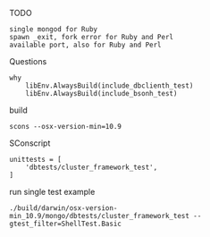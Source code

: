 TODO

    single mongod for Ruby
    spawn _exit, fork error for Ruby and Perl
    available port, also for Ruby and Perl

Questions

    why
        libEnv.AlwaysBuild(include_dbclienth_test)
        libEnv.AlwaysBuild(include_bsonh_test)
         
build

    scons --osx-version-min=10.9
    
SConscript

    unittests = [
        'dbtests/cluster_framework_test',
    ]
    
run single test example
   
    ./build/darwin/osx-version-min_10.9/mongo/dbtests/cluster_framework_test --gtest_filter=ShellTest.Basic

